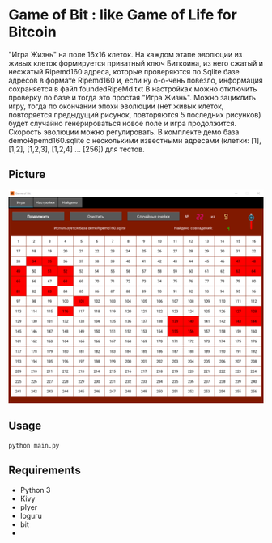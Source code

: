 # Game of Bit : like Game of Life for Bitcoin
"Игра Жизнь" на поле 16х16 клеток.
На каждом этапе эволюции из живых клеток формируется приватный ключ Биткоина, из него сжатый и несжатый Ripemd160 адреса,
которые проверяются по Sqlite базе адресов в формате Ripemd160 и, если ну о-о-чень повезло, информация сохраняется в файл foundedRipeMd.txt
В настройках можно отключить проверку по базе и тогда это простая "Игра Жизнь".
Можно зациклить игру, тогда по окончании эпохи эволюции (нет живых клеток, повторяется предыдущий рисунок, повторяются 5 последних рисунков)
будет случайно генерироваться новое поле и игра продолжится.
Скорость эволюции можно регулировать.
В комплекте демо база demoRipemd160.sqlite с несколькими известными адресами (клетки: [1], [1,2], [1,2,3], [1,2,4] ... [256]) для тестов.
## Picture
![img.png](img.png)

## Usage
    python main.py

## Requirements
* Python 3
* Kivy
* plyer
* loguru
* bit
* 